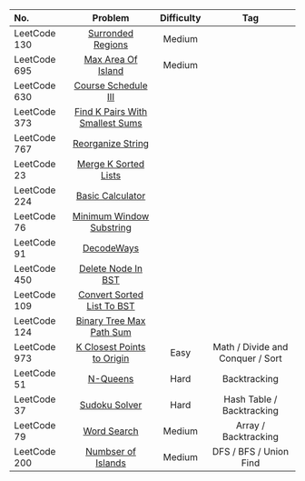 | No. | Problem | Difficulty | Tag 
| :-------- | :-------: | :---------: | :------:
| LeetCode 130 | [Surronded Regions](https://github.com/weltond/DataStructure/blob/master/LeetCode/graph/Lc130SurroundedRegions.java) | Medium | 
| LeetCode 695 | [Max Area Of Island](https://github.com/weltond/DataStructure/blob/master/LeetCode/graph/Lc695MaxAreaOfIsland.java) | Medium |
| LeetCode 630 | [Course Schedule III](https://github.com/weltond/DataStructure/blob/master/LeetCode/greedy/Lc630CourseScheduleIII.java) | 
| LeetCode 373 | [Find K Pairs With Smallest Sums](https://github.com/weltond/DataStructure/blob/master/LeetCode/heap/Lc373FindKPiarsWithSmallestSums.java) | |
| LeetCode 767 | [Reorganize String](https://github.com/weltond/DataStructure/blob/master/LeetCode/heap/Lc767ReorganizeString.java) | |
| LeetCode 23 | [Merge K Sorted Lists](https://github.com/weltond/DataStructure/blob/master/LeetCode/linkedlist/Lc23MergeKSortedLists.java) | |
| LeetCode 224 | [Basic Calculator](https://github.com/weltond/DataStructure/blob/master/LeetCode/stack/LC224BasicCalculator.java) | |
| LeetCode 76 | [Minimum Window Substring](https://github.com/weltond/DataStructure/blob/master/LeetCode/string/Lc76MinimumWindowSubstring.java) | |
| LeetCode 91 | [DecodeWays](https://github.com/weltond/DataStructure/blob/master/LeetCode/string/Lc91DecodeWays.java) | |
| LeetCode 450 | [Delete Node In BST](https://github.com/weltond/DataStructure/blob/master/LeetCode/tree/LC450DeleteNodeInBST_2.java) | |
| LeetCode 109 | [Convert Sorted List To BST](https://github.com/weltond/DataStructure/blob/master/LeetCode/tree/Lc109ConvertSortedListToBST.java) | |
| LeetCode 124 | [Binary Tree Max Path Sum](https://github.com/weltond/DataStructure/blob/master/LeetCode/tree/Lc124BinaryTreeMaxPathSum.java) | |
| LeetCode 973 | [K Closest Points to Origin](https://github.com/weltond/DataStructure/blob/master/LeetCode/Amazon/Lc973KClosestPointsToOrigin.java) | Easy | Math / Divide and Conquer / Sort
|LeetCode 51 | [N-Queens](https://github.com/weltond/DataStructure/blob/master/LeetCode/backtracking/Lc51NQueens.java) | Hard | Backtracking
| LeetCode 37 | [Sudoku Solver](https://github.com/weltond/DataStructure/blob/master/LeetCode/backtracking/Lc37SudokuSolver.java) | Hard | Hash Table / Backtracking
|LeetCode 79 | [Word Search](https://github.com/weltond/DataStructure/blob/master/LeetCode/backtracking/Lc79WordSearch.java) | Medium | Array / Backtracking 
|LeetCode 200 | [Numbser of Islands](https://github.com/weltond/DataStructure/blob/master/LeetCode/Amazon/Lc200NumberOfIslands.java) | Medium | DFS / BFS / Union Find
